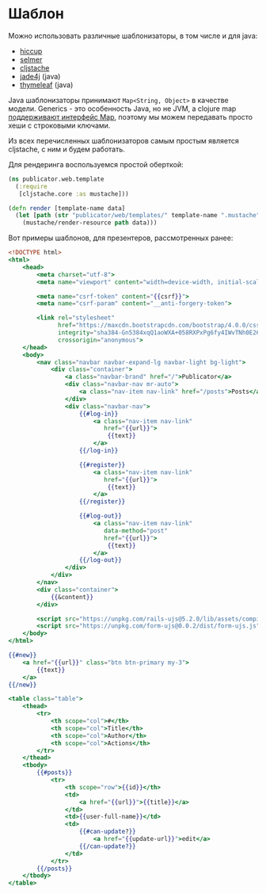 # Шаблон

Можно использовать различные шаблонизаторы, в том числе и для java:

+ [hiccup](https://github.com/weavejester/hiccup)
+ [selmer](https://github.com/yogthos/Selmer)
+ [cljstache](https://github.com/fotoetienne/cljstache)
+ [jade4j](https://github.com/neuland/jade4j) (java)
+ [thymeleaf](https://www.thymeleaf.org) (java)

Java шаблонизаторы принимают `Map<String, Object>` в качестве модели.
Generics - это особенность Java, но не JVM, а clojure map
[поддерживают интерфейс Map](https://github.com/clojure/clojure/blob/master/src/jvm/clojure/lang/APersistentMap.java#L16), поэтому мы можем передавать просто хеши с строковыми ключами.

Из всех перечисленных шаблонизаторов самым простым является cljstache, с ним и будем работать.

Для рендеринга воспользуемся простой оберткой:

```clojure
(ns publicator.web.template
  (:require
   [cljstache.core :as mustache]))

(defn render [template-name data]
  (let [path (str "publicator/web/templates/" template-name ".mustache")]
    (mustache/render-resource path data)))
```

Вот примеры шаблонов, для презентеров, рассмотренных ранее:

```mustache
<!DOCTYPE html>
<html>
    <head>
        <meta charset="utf-8">
        <meta name="viewport" content="width=device-width, initial-scale=1, shrink-to-fit=no">

        <meta name="csrf-token" content="{{csrf}}">
        <meta name="csrf-param" content="__anti-forgery-token">

        <link rel="stylesheet"
              href="https://maxcdn.bootstrapcdn.com/bootstrap/4.0.0/css/bootstrap.min.css"
              integrity="sha384-Gn5384xqQ1aoWXA+058RXPxPg6fy4IWvTNh0E263XmFcJlSAwiGgFAW/dAiS6JXm"
              crossorigin="anonymous">
    </head>
    <body>
        <nav class="navbar navbar-expand-lg navbar-light bg-light">
            <div class="container">
                <a class="navbar-brand" href="/">Publicator</a>
                <div class="navbar-nav mr-auto">
                    <a class="nav-item nav-link" href="/posts">Posts</a>
                </div>
                <div class="navbar-nav">
                    {{#log-in}}
                        <a class="nav-item nav-link"
                           href="{{url}}">
                            {{text}}
                        </a>
                    {{/log-in}}

                    {{#register}}
                        <a class="nav-item nav-link"
                           href="{{url}}">
                            {{text}}
                        </a>
                    {{/register}}

                    {{#log-out}}
                        <a class="nav-item nav-link"
                           data-method="post"
                           href="{{url}}">
                            {{text}}
                        </a>
                    {{/log-out}}
                </div>
            </div>
        </nav>
        <div class="container">
            {{&content}}
        </div>

        <script src="https://unpkg.com/rails-ujs@5.2.0/lib/assets/compiled/rails-ujs.js"></script>
        <script src="https://unpkg.com/form-ujs@0.0.2/dist/form-ujs.js"></script>
    </body>
</html>
```

```mustache
{{#new}}
    <a href="{{url}}" class="btn btn-primary my-3">
        {{text}}
    </a>
{{/new}}

<table class="table">
    <thead>
        <tr>
            <th scope="col">#</th>
            <th scope="col">Title</th>
            <th scope="col">Author</th>
            <th scope="col">Actions</th>
        </tr>
    </thead>
    <tbody>
        {{#posts}}
            <tr>
                <th scope="row">{{id}}</th>
                <td>
                    <a href="{{url}}">{{title}}</a>
                </td>
                <td>{{user-full-name}}</td>
                <td>
                    {{#can-update?}}
                        <a href="{{update-url}}">edit</a>
                    {{/can-update?}}
                </td>
            </tr>
        {{/posts}}
    </tbody>
</table>
```
